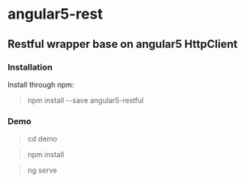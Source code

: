 # angular5-rest

## Restful wrapper base on angular5 HttpClient

### Installation

Install through npm:

> npm install --save angular5-restful

### Demo

> cd demo

> npm install

> ng serve


